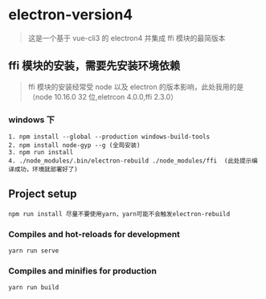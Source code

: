 # electron-version4

> 这是一个基于 vue-cli3 的 electron4 并集成 ffi 模块的最简版本

## ffi 模块的安装，需要先安装环境依赖

> ffi 模块的安装经常受 node 以及 electron 的版本影响，此处我用的是（node 10.16.0 32 位,eletrcon 4.0.0,ffi 2.3.0）

### windows 下

```
1. npm install --global --production windows-build-tools
2. npm install node-gyp --g (全局安装)
3. npm run install
4. ./node_modules/.bin/electron-rebuild ./node_modules/ffi  (此处提示编译成功，环境就部署好了)
```

## Project setup

```
npm run install 尽量不要使用yarn，yarn可能不会触发electron-rebuild
```

### Compiles and hot-reloads for development

```
yarn run serve
```

### Compiles and minifies for production

```
yarn run build
```
